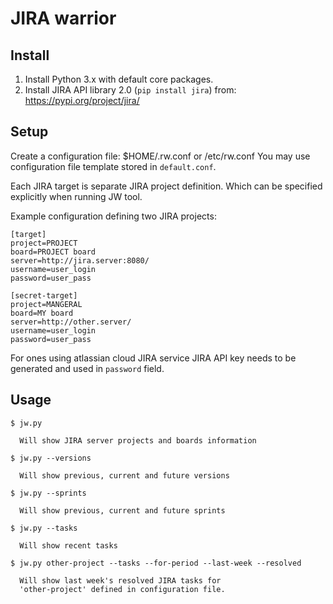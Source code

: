 # JIRA warrior

## Install

1. Install Python 3.x with default core packages.
2. Install JIRA API library 2.0 (`pip install jira`) from:
   https://pypi.org/project/jira/

## Setup

Create a configuration file: $HOME/.rw.conf or /etc/rw.conf
You may use configuration file template stored in `default.conf`.

Each JIRA target is separate JIRA project definition. Which
can be specified explicitly when running JW tool.

Example configuration defining two JIRA projects:

```
[target]
project=PROJECT
board=PROJECT board
server=http://jira.server:8080/
username=user_login
password=user_pass

[secret-target]
project=MANGERAL
board=MY board
server=http://other.server/
username=user_login
password=user_pass
```

For ones using atlassian cloud JIRA service JIRA API key
needs to be generated and used in `password` field.

## Usage

```
$ jw.py

  Will show JIRA server projects and boards information
```

```
$ jw.py --versions

  Will show previous, current and future versions
```

```
$ jw.py --sprints

  Will show previous, current and future sprints
```

```
$ jw.py --tasks

  Will show recent tasks
```

```
$ jw.py other-project --tasks --for-period --last-week --resolved

  Will show last week's resolved JIRA tasks for
  'other-project' defined in configuration file.
```
